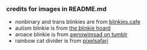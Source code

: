 ### credits for images in README.md
- nonbinary and trans blinkies are from [blinkies.cafe](https://blinkies.cafe)
- autism blinkie is from [the blinkie hoard](https://blinkies.neocities.org/)
- aroace blinkie is from [awnowimsad on tumblr](https://awnowimsad.tumblr.com)
- rainbow cat divider is from [pixelsafari](https://pixelsafari.neocities.org)
